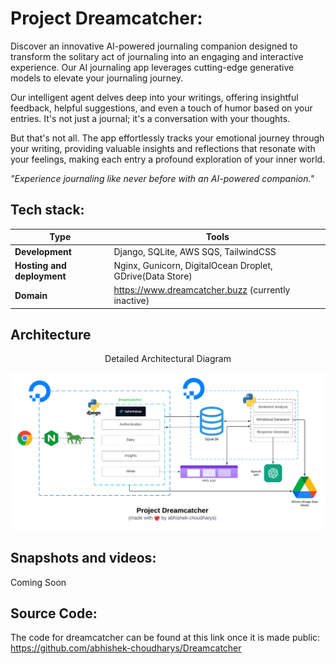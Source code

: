 # Project Dreamcatcher:
Discover an innovative AI-powered journaling companion designed to transform the solitary act of journaling into an engaging and interactive experience. Our AI journaling app leverages cutting-edge generative models to elevate your journaling journey.

Our intelligent agent delves deep into your writings, offering insightful feedback, helpful suggestions, and even a touch of humor based on your entries. It's not just a journal; it's a conversation with your thoughts.

But that's not all. The app effortlessly tracks your emotional journey through your writing, providing valuable insights and reflections that resonate with your feelings, making each entry a profound exploration of your inner world.

<i>"Experience journaling like never before with an AI-powered companion."</i>


## Tech stack:

| Type     | Tools |
| -------- | ------- |
| <b>Development</b>  | Django, SQLite, AWS SQS, TailwindCSS     |
| <b>Hosting and deployment</b> | Nginx, Gunicorn, DigitalOcean Droplet, GDrive(Data Store)     |
| <b>Domain</b>    | https://www.dreamcatcher.buzz (currently inactive)    |


## Architecture

<p style="text-align: center;">Detailed Architectural Diagram</p>

![Architecture Detailed](./data/dreamcatcher_arch.png)


## Snapshots and videos:

Coming Soon

## Source Code:
The code for dreamcatcher can be found at this link once it is made public:
https://github.com/abhishek-choudharys/Dreamcatcher